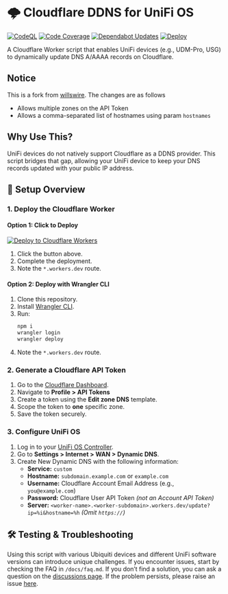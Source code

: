# 🌩️ Cloudflare DDNS for UniFi OS

[![CodeQL](https://github.com/zachthedev/ddns/actions/workflows/github-code-scanning/codeql/badge.svg)](https://github.com/zachthedev/ddns/actions/workflows/github-code-scanning/codeql)
[![Code Coverage](https://github.com/zachthedev/ddns/actions/workflows/coverage.yml/badge.svg)](https://github.com/zachthedev/ddns/actions/workflows/coverage.yml)
[![Dependabot Updates](https://github.com/zachthedev/ddns/actions/workflows/dependabot/dependabot-updates/badge.svg)](https://github.com/zachthedev/ddns/actions/workflows/dependabot/dependabot-updates)
[![Deploy](https://github.com/zachthedev/ddns/actions/workflows/deploy.yml/badge.svg)](https://github.com/zachthedev/ddns/actions/workflows/deploy.yml)

A Cloudflare Worker script that enables UniFi devices (e.g., UDM-Pro, USG) to dynamically update DNS A/AAAA records on Cloudflare.

## Notice

This is a fork from [willswire](https://github.com/willswire/unifi-ddns). The changes are as follows

- Allows multiple zones on the API Token
- Allows a comma-separated list of hostnames using param `hostnames`

## Why Use This?

UniFi devices do not natively support Cloudflare as a DDNS provider. This script bridges that gap, allowing your UniFi device to keep your DNS records updated with your public IP address.

## 🚀 **Setup Overview**

### 1. **Deploy the Cloudflare Worker**

#### **Option 1: Click to Deploy**

[![Deploy to Cloudflare Workers](https://deploy.workers.cloudflare.com/button)](https://deploy.workers.cloudflare.com/?url=https://github.com/zachthedev/ddns)

1. Click the button above.
2. Complete the deployment.
3. Note the `*.workers.dev` route.

#### **Option 2: Deploy with Wrangler CLI**

1. Clone this repository.
2. Install [Wrangler CLI](https://developers.cloudflare.com/workers/wrangler/install-and-update/).
3. Run:
   ```sh
   npm i
   wrangler login
   wrangler deploy
   ```
4. Note the `*.workers.dev` route.

### 2. **Generate a Cloudflare API Token**

1. Go to the [Cloudflare Dashboard](https://dash.cloudflare.com/).
2. Navigate to **Profile > API Tokens**
3. Create a token using the **Edit zone DNS** template.
4. Scope the token to **one** specific zone.
5. Save the token securely.

### 3. **Configure UniFi OS**

1. Log in to your [UniFi OS Controller](https://unifi.ui.com/).
2. Go to **Settings > Internet > WAN > Dynamic DNS**.
3. Create New Dynamic DNS with the following information:
   - **Service:** `custom`
   - **Hostname:** `subdomain.example.com` or `example.com`
   - **Username:** Cloudflare Account Email Address (e.g., `you@example.com`)
   - **Password:** Cloudflare User API Token _(not an Account API Token)_
   - **Server:** `<worker-name>.<worker-subdomain>.workers.dev/update?ip=%i&hostname=%h`
     _(Omit `https://`)_

## 🛠️ **Testing & Troubleshooting**

Using this script with various Ubiquiti devices and different UniFi software versions can introduce unique challenges. If you encounter issues, start by checking the FAQ in `/docs/faq.md`. If you don’t find a solution, you can ask a question on the [discussions page](https://github.com/zachthedev/ddns/discussions/new?category=q-a). If the problem persists, please raise an issue [here](https://github.com/zachthedev/ddns/issues).
